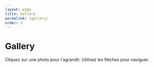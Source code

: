 ```yaml
---
layout: page
title: Gallery
permalink: /gallery/
order: 3
---
```


<div class="page">
  <h1 class="page-title">Gallery</h1>
  <p>Cliquez sur une photo pour l'agrandir. Utilisez les flèches pour naviguer.</p>

  <div id="gallery" class="flickr-gallery"></div>
</div>

<!-- Overlay pour mode agrandi -->
<div id="lightbox" style="display:none;">
  <span id="prev"><</span>
  <img id="lightbox-img" src="" alt="">
  <span id="next">></span>
</div>

<style>
  /* Galerie de photos */
  .flickr-gallery {
    display: grid;
    grid-template-columns: repeat(auto-fill, minmax(250px, 1fr));
    gap: 10px;
  }

  .flickr-gallery img {
    width: 100%;
    height: auto;
    border-radius: 0 !important; /* supprime les coins arrondis */
    box-shadow: 0 2px 8px rgba(0,0,0,0.15);
    cursor: pointer;
    transition: transform 0.25s ease;
  }

  .flickr-gallery img:hover {
    transform: scale(1.03);
  }

  /* Lightbox (agrandissement) */
  #lightbox {
    position: fixed;
    top: 0; left: 0;
    width: 100%; height: 100%;
    background: rgba(0,0,0,0.9);
    display: none;
    align-items: center;
    justify-content: center;
    z-index: 9999;
  }

  #lightbox img {
    max-width: 90%;
    max-height: 85%;
  }

  #prev, #next {
    position: absolute;
    top: 50%;
    transform: translateY(-50%);
    color: white;
    font-size: 2rem;
    cursor: pointer;
    opacity: 0.8;
  }

  #prev:hover, #next:hover { opacity: 1; }
  #prev { left: 30px; }
  #next { right: 30px; }
</style>

<script>
  const FLICKR_ID = "203497831@N05"; // ton NSID Flickr
  const url = `https://www.flickr.com/services/feeds/photos_public.gne?id=${FLICKR_ID}&format=json&nojsoncallback=1`;

  let photos = [];
  let currentIndex = 0;

  // Proxy plus stable que AllOrigins
  fetch(`https://api.codetabs.com/v1/proxy/?quest=${encodeURIComponent(url)}`)
    .then(res => res.text())
    .then(text => {
      const feed = JSON.parse(text);
      photos = feed.items.map(item => item.media.m.replace("_m", "_b")); // version HD
      const container = document.getElementById("gallery");

      photos.forEach((src, index) => {
        const img = document.createElement("img");
        img.src = src;
        img.alt = `Photo ${index + 1}`;
        img.loading = "lazy"; // meilleure perf
        img.addEventListener("click", () => openLightbox(index));
        container.appendChild(img);
      });
    })
    .catch(err => {
      console.error("Erreur de chargement Flickr :", err);
      document.getElementById("gallery").innerHTML =
        "<p>⚠️ Impossible de charger la galerie pour le moment.</p>";
    });

  // --- Lightbox ---
  const lightbox = document.getElementById("lightbox");
  const lightboxImg = document.getElementById("lightbox-img");
  const prev = document.getElementById("prev");
  const next = document.getElementById("next");

  function openLightbox(index) {
    currentIndex = index;
    lightboxImg.src = photos[currentIndex];
    lightbox.style.display = "flex";
  }

  function closeLightbox() {
    lightbox.style.display = "none";
  }

  function showPrev() {
    currentIndex = (currentIndex - 1 + photos.length) % photos.length;
    lightboxImg.src = photos[currentIndex];
  }

  function showNext() {
    currentIndex = (currentIndex + 1) % photos.length;
    lightboxImg.src = photos[currentIndex];
  }

  lightboxImg.addEventListener("click", closeLightbox);
  prev.addEventListener("click", showPrev);
  next.addEventListener("click", showNext);

  document.addEventListener("keydown", e => {
    if (lightbox.style.display === "flex") {
      if (e.key === "ArrowLeft") showPrev();
      if (e.key === "ArrowRight") showNext();
      if (e.key === "Escape") closeLightbox();
    }
  });
</script>
